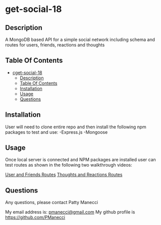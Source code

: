 # get-social-18

## Description

A MongoDB based API for a simple social network including schema and routes for users, friends, reactions and thoughts

## Table Of Contents

- [cget-social-18](#get-social-18)
  - [Description](#description)
  - [Table Of Contents](#table-of-contents)
  - [Installation](#installation)
  - [Usage](#usage)
  - [Questions](#questions)

## Installation

User will need to clone entire repo and then install the following npm packages to test and use: 
-Express.js
-Mongoose

## Usage

Once local server is connected and NPM packages are installed user can test routes as shown in the following two walkthrough videos: 

[User and Friends Routes](https://drive.google.com/file/d/17XqJWM9RDpwiv_NPuY-siL3_y6mXqjIh/view "Video Walkthrough Testing User & Friend Routes")
[Thoughts and Reactions Routes](https://drive.google.com/file/d/1pa-Q6RtDlGCWcWFnKw9gffCkW-p7xixW/view "Video Walkthrough Testing Thoughts & Reactions Routes")

  
## Questions

Any questions, please contact Patty Manecci

My email address is: pmanecci@gmail.com
My github profile is https://github.com/PManecci
